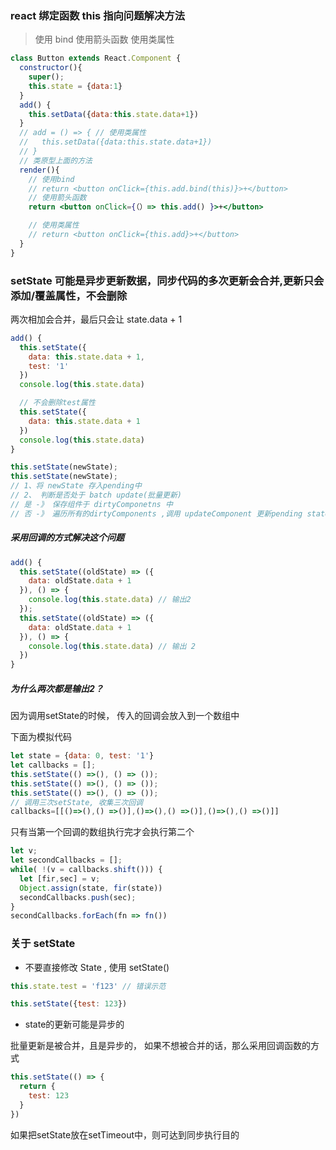 ### react 绑定函数 this 指向问题解决方法

> 使用 bind
> 使用箭头函数
> 使用类属性

```jsx
class Button extends React.Component {
  constructor(){
    super();
    this.state = {data:1}
  }
  add() {
    this.setData({data:this.state.data+1})
  }
  // add = () => { // 使用类属性
  //   this.setData({data:this.state.data+1})
  // }
  // 类原型上面的方法
  render(){
    // 使用bind
    // return <button onClick={this.add.bind(this)}>+</button>
    // 使用箭头函数
    return <button onClick={（）=> this.add() }>+</button>

    // 使用类属性
    // return <button onClick={this.add}>+</button>
  }
}
```

### setState 可能是异步更新数据，同步代码的多次更新会合并,更新只会添加/覆盖属性，不会删除

两次相加会合并，最后只会让 state.data + 1

```jsx
add() {
  this.setState({
    data: this.state.data + 1,
    test: '1'
  })
  console.log(this.state.data) 

  // 不会删除test属性
  this.setState({
    data: this.state.data + 1
  })
  console.log(this.state.data)
}
```

```jsx
this.setState(newState);
this.setState(newState);
// 1、将 newState 存入pending中
// 2、 判断是否处于 batch update(批量更新)
// 是 -》 保存组件于 dirtyComponetns 中
// 否 -》 遍历所有的dirtyComponents ,调用 updateComponent 更新pending state or props
```

##### 采用回调的方式解决这个问题

```jsx
add() {
  this.setState((oldState) => ({
    data: oldState.data + 1
  }), () => {
    console.log(this.state.data) // 输出2
  });
  this.setState((oldState) => ({
    data: oldState.data + 1
  }), () => {
    console.log(this.state.data) // 输出 2
  })
}
```


##### 为什么两次都是输出2？
因为调用setState的时候， 传入的回调会放入到一个数组中

下面为模拟代码
```js
let state = {data: 0, test: '1'}
let callbacks = [];
this.setState(() =>(), () => ());
this.setState(() =>(), () => ());
this.setState(() =>(), () => ());
// 调用三次setState, 收集三次回调
callbacks=[[()=>(),() =>()],()=>(),() =>()],()=>(),() =>()]]
```
只有当第一个回调的数组执行完才会执行第二个

```js
let v;
let secondCallbacks = [];
while( !(v = callbacks.shift())) {
  let [fir,sec] = v;
  Object.assign(state, fir(state))
  secondCallbacks.push(sec);
}
secondCallbacks.forEach(fn => fn())
```

### 关于 setState
* 不要直接修改 State , 使用 setState()
```js
this.state.test = 'f123' // 错误示范

this.setState({test: 123})
```

* state的更新可能是异步的

批量更新是被合并，且是异步的， 如果不想被合并的话，那么采用回调函数的方式
```js
this.setState(() => {
  return {
    test: 123
  }
})
```

如果把setState放在setTimeout中，则可达到同步执行目的



